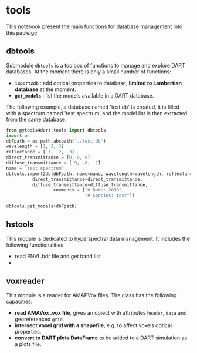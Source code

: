 # tools
This notebook present the main functions for database management into this
package



## dbtools

Submodule `dbtools` is a toolbox of functions to manage and explore DART databases. 
At the moment there is only a small number of functions:

- **`import2db`** : add optical properties to database, **limited to Lambertian database** at the moment.
- **`get_models`** : list the models available in a DART database. 

The following example, a database named 'test.db' is created, it is filled with a spectrum named 'test spectrum'
and the model list is then extracted from the same database.

```python
from pytools4dart.tools import dbtools
import os
dbFpath = os.path.abspath('./test.db')
wavelength = [1, 2, 3]
reflectance = [.1, .2, .3]
direct_transmittance = [0, 0, 0]
diffuse_transmittance = [.9, .8, .7]
name = 'test spectrum'
dbtools.import2db(dbFpath, name=name, wavelength=wavelength, reflectance=reflectance,
          direct_transmittance=direct_transmittance, 
          diffuse_transmittance=diffuse_transmittance,
                  comments = ["# Date: 2019",
                              "# Species: test"])

dbtools.get_models(dbFpath)
```

## hstools

This module is dedicated to hyperspectral data management. It includes the following functionalities:
- read ENVI .hdr file and get band list
- 

## voxreader

This module is a reader for AMAPVox files. The class has the following capacities:
- **read AMAVox .vox file**, gives an object with attributes `header`, `data` and georeferenced `grid`.
- **intersect voxel grid with a shapefile**, e.g. to affect voxels optical properties.
- **convert to DART plots DataFrame** to be added to a DART simulation as a plots file.


```
